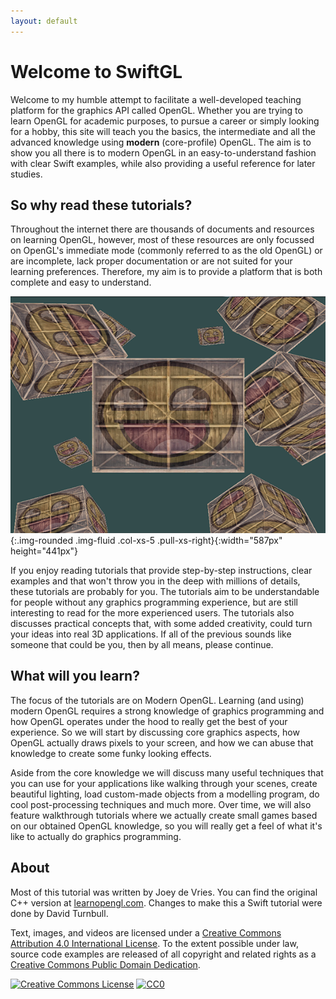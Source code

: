 ```yaml
---
layout: default
---
```

# Welcome to SwiftGL

Welcome to my humble attempt to facilitate a well-developed teaching platform for the graphics API called OpenGL. Whether you are trying to learn OpenGL for academic purposes, to pursue a career or simply looking for a hobby, this site will teach you the basics, the intermediate and all the advanced knowledge using **modern** (core-profile) OpenGL. The aim is to show you all there is to modern OpenGL in an easy-to-understand fashion with clear Swift examples, while also providing a useful reference for later studies.

## So why read these tutorials?

Throughout the internet there are thousands of documents and resources on learning OpenGL, however, most of these resources are only focussed on OpenGL's immediate mode (commonly referred to as the old OpenGL) or are incomplete, lack proper documentation or are not suited for your learning preferences. Therefore, my aim is to provide a platform that is both complete and easy to understand. 

![Image of smiling textured containers in OpenGL](/images/index.png){:.img-rounded .img-fluid .col-xs-5 .pull-xs-right}{:width="587px" height="441px"}

If you enjoy reading tutorials that provide step-by-step instructions, clear examples and that won't throw you in the deep with millions of details, these tutorials are probably for you. The tutorials aim to be understandable for people without any graphics programming experience, but are still interesting to read for the more experienced users. The tutorials also discusses practical concepts that, with some added creativity, could turn your ideas into real 3D applications. If all of the previous sounds like someone that could be you, then by all means, please continue.

## What will you learn?

The focus of the tutorials are on Modern OpenGL. Learning (and using) modern OpenGL requires a strong knowledge of graphics programming and how OpenGL operates under the hood to really get the best of your experience. So we will start by discussing core graphics aspects, how OpenGL actually draws pixels to your screen, and how we can abuse that knowledge to create some funky looking effects.

Aside from the core knowledge we will discuss many useful techniques that you can use for your applications like walking through your scenes, create beautiful lighting, load custom-made objects from a modelling program, do cool post-processing techniques and much more. Over time, we will also feature walkthrough tutorials where we actually create small games based on our obtained OpenGL knowledge, so you will really get a feel of what it's like to actually do graphics programming.

## About

Most of this tutorial was written by Joey de Vries. You can find the original C++ version at [learnopengl.com](http://learnopengl.com/). Changes to make this a Swift tutorial were done
by David Turnbull.

Text, images, and videos are licensed under a <a rel="license" href="http://creativecommons.org/licenses/by/4.0/">Creative Commons Attribution 4.0 International License</a>. To the extent possible under law, source code examples are released of all copyright and related rights as a <a rel="license" href="http://creativecommons.org/publicdomain/zero/1.0/">Creative Commons Public Domain Dedication</a>.

<a rel="license" href="http://creativecommons.org/licenses/by/4.0/"><img alt="Creative Commons License" src="https://i.creativecommons.org/l/by/4.0/88x31.png" width="88px" height="31px" /></a>
<a rel="license" href="http://creativecommons.org/publicdomain/zero/1.0/"><img src="http://i.creativecommons.org/p/zero/1.0/88x31.png" alt="CC0" width="88px" height="31px" /></a>
